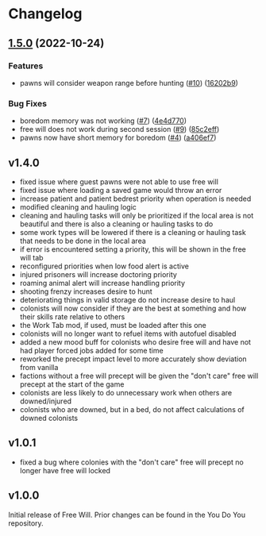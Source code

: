 # Changelog

## [1.5.0](https://github.com/paul-freeman/rimworld-freewill/compare/v1.4.0...v1.5.0) (2022-10-24)


### Features

* pawns will consider weapon range before hunting ([#10](https://github.com/paul-freeman/rimworld-freewill/issues/10)) ([16202b9](https://github.com/paul-freeman/rimworld-freewill/commit/16202b99d9835cd757a4694ff8ed48c3d14a3edb))


### Bug Fixes

* boredom memory was not working ([#7](https://github.com/paul-freeman/rimworld-freewill/issues/7)) ([4e4d770](https://github.com/paul-freeman/rimworld-freewill/commit/4e4d7701cd8f4243529fba16fe219a15d14a2035))
* free will does not work during second session ([#9](https://github.com/paul-freeman/rimworld-freewill/issues/9)) ([85c2eff](https://github.com/paul-freeman/rimworld-freewill/commit/85c2eff99670f3efc3746320e138f0cebd02897a))
* pawns now have short memory for boredom ([#4](https://github.com/paul-freeman/rimworld-freewill/issues/4)) ([a406ef7](https://github.com/paul-freeman/rimworld-freewill/commit/a406ef7e96b394468061e977b12bbb6e7ccf89f6))

## v1.4.0

* fixed issue where guest pawns were not able to use free will
* fixed issue where loading a saved game would throw an error
* increase patient and patient bedrest priority when operation is needed
* modified cleaning and hauling logic
* cleaning and hauling tasks will only be prioritized if the local area is not
  beautiful and there is also a cleaning or hauling tasks to do
* some work types will be lowered if there is a cleaning or hauling task that
  needs to be done in the local area
* if error is encountered setting a priority, this will be shown in the free
  will tab
* reconfigured priorities when low food alert is active
* injured prisoners will increase doctoring priority
* roaming animal alert will increase handling priority
* shooting frenzy increases desire to hunt
* deteriorating things in valid storage do not increase desire to haul
* colonists will now consider if they are the best at something and how their
  skills rate relative to others
* the Work Tab mod, if used, must be loaded after this one
* colonists will no longer want to refuel items with autofuel disabled
* added a new mood buff for colonists who desire free will and have not had
  player forced jobs added for some time
* reworked the precept impact level to more accurately show deviation from
  vanilla
* factions without a free will precept will be given the "don't care" free
  will precept at the start of the game
* colonists are less likely to do unnecessary work when others are
  downed/injured
* colonists who are downed, but in a bed, do not affect calculations of downed
  colonists

## v1.0.1

* fixed a bug where colonies with the "don't care" free will precept no longer
  have free will locked

## v1.0.0

Initial release of Free Will. Prior changes can be found in the You Do You
repository.
